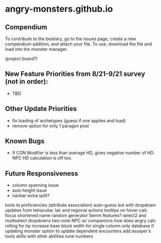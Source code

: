 # angry-monsters.github.io

## Compendium
To contribute to the bestiary, go to the issues page, create a new compendium addition, and attach your file. To use, download the file and load into the monster manager.

(project board?)

## New Feature Priorities from 8/21-9/21 survey (not in order):
- TBD

## Other Update Priorities
- fix loading of archetypes (guess if one applies and load)
- remove option for only 1 paragon pool

## Known Bugs
- If CON Modifier is less than average HD, gives negative number of HD. NPC HD calculation is off too.

## Future Responsiveness
- column spanning issue
- auto height issue
- navbar extra split?



tools to proficiencies (attribute association) auto-guess but with dropdown
updates from tetracube: lair and regional actions
tooltips on hover
calc focus
shortened name
random generator
5emm features?
select2 and mulitselect dropdowns
two-note NPC w/ companions
how does angry calc rolling for hp
increase base block width for single column only
database if updating monster option to update dependent encounters
add assayer's tools
skills with other abilities
tune numbers
